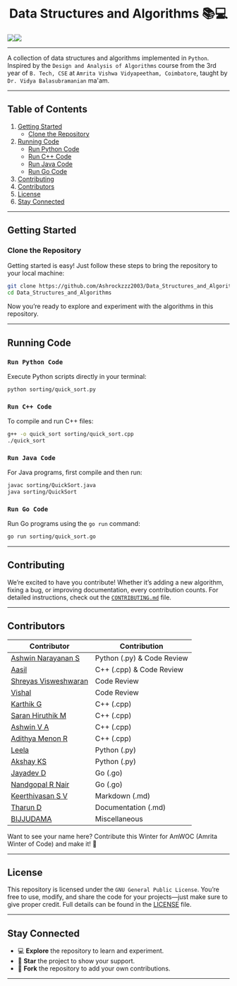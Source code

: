 <h1 align="center"> Data Structures and Algorithms 📚💻 </h1>

<div align="center" style="display:flex; align-items: center; justify: center; text-decoration: none ">
  <a href="https://github.com/Ashrockzzz2003/Data_Structures_and_Algorithms/blob/main/LICENSE" target="_blank" rel="noreferrer">
    <img align='center' src="https://img.shields.io/badge/LICENSE-GPL-green"/>
  </a>
  <a href="https://github.com/Ashrockzzz2003/Data_Structures_and_Algorithms" target="_blank" rel="noreferrer">
    <img align='center' src="https://img.shields.io/github/created-at/Ashrockzzz2003/Data_Structures_and_Algorithms"/>
  </a>  
</div>

---

A collection of data structures and algorithms implemented in `Python`. Inspired by the `Design and Analysis of Algorithms` course from the 3rd year of `B. Tech, CSE` at `Amrita Vishwa Vidyapeetham, Coimbatore`, taught by `Dr. Vidya Balasubramanian` ma'am.   

---

## **Table of Contents**

1. [Getting Started](#getting-started)
   - [Clone the Repository](#clone-the-repository)
2. [Running Code](#running-code)
   - [Run Python Code](#run-python-code)
   - [Run C++ Code](#run-c-code)
   - [Run Java Code](#run-java-code)
   - [Run Go Code](#run-go-code)
3. [Contributing](#contributing)
4. [Contributors](#contributors)
5. [License](#license)
6. [Stay Connected](#stay-connected)

---

## **Getting Started**

### **Clone the Repository**

Getting started is easy! Just follow these steps to bring the repository to your local machine:

```bash
git clone https://github.com/Ashrockzzz2003/Data_Structures_and_Algorithms.git  
cd Data_Structures_and_Algorithms
```

Now you’re ready to explore and experiment with the algorithms in this repository.

---

## **Running Code**

### `Run Python Code`

Execute Python scripts directly in your terminal:

```bash
python sorting/quick_sort.py
```

### `Run C++ Code`

To compile and run C++ files:

```bash
g++ -o quick_sort sorting/quick_sort.cpp
./quick_sort
```

### `Run Java Code`

For Java programs, first compile and then run:

```bash
javac sorting/QuickSort.java
java sorting/QuickSort
```

### `Run Go Code`

Run Go programs using the `go run` command:

```bash
go run sorting/quick_sort.go
```

---

## **Contributing**

We’re excited to have you contribute! Whether it’s adding a new algorithm, fixing a bug, or improving documentation, every contribution counts. For detailed instructions, check out the [`CONTRIBUTING.md`](docs/CONTRIBUTING.md) file.

---

## **Contributors**

| **Contributor**                                                  | **Contribution**    |
| ---------------------------------------------------------------- | ------------------- |
| [Ashwin Narayanan S](https://github.com/Ashrockzzz2003)          | Python (.py) & Code Review |
| [Aasil](https://github.com/mdxaasil)                             | C++ (.cpp) & Code Review |
| [Shreyas Visweshwaran](https://github.com/FirefoxSRV)            | Code Review         |
| [Vishal](https://github.com/VishalTheHuman)                      | Code Review         |
| [Karthik G](https://github.com/adofm)                            | C++ (.cpp)          |
| [Saran Hiruthik M](https://github.com/hirux06)                   | C++ (.cpp)          |
| [Ashwin V A](https://github.com/WinterSun23)                     | C++ (.cpp)          |
| [Adithya Menon R](https://github.com/adithya-menon-r)            | C++ (.cpp)          |
| [Leela](https://github.com/Leela0o5)                             | Python (.py)        |
| [Akshay KS](https://github.com/akshayks13)                       | Python (.py)        |
| [Jayadev D](https://github.com/FLASH2332)                        | Go (.go)            |
| [Nandgopal R Nair](https://github.com/Nandgopal-R)               | Go (.go)            |
| [Keerthivasan S V](https://github.com/Keerthivasan-Venkitajalam) | Markdown (.md)      |
| [Tharun D](https://github.com/tharun-0106)                       | Documentation (.md) |
| [BIJJUDAMA](https://github.com/BIJJUDAMA)                        | Miscellaneous       |

Want to see your name here? Contribute this Winter for AmWOC (Amrita Winter of Code) and make it! 🚀

---

## **License**

This repository is licensed under the `GNU General Public License`. You’re free to use, modify, and share the code for your projects—just make sure to give proper credit. Full details can be found in the [LICENSE](LICENSE) file.

---

## **Stay Connected**

- 💻 **Explore** the repository to learn and experiment.
- 🌟 **Star** the project to show your support.
- 🍴 **Fork** the repository to add your own contributions.

---
